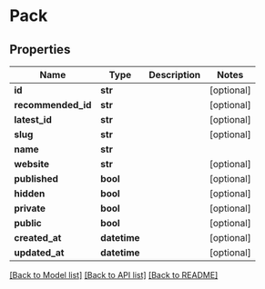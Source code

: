 # Pack

## Properties
Name | Type | Description | Notes
------------ | ------------- | ------------- | -------------
**id** | **str** |  | [optional] 
**recommended_id** | **str** |  | [optional] 
**latest_id** | **str** |  | [optional] 
**slug** | **str** |  | [optional] 
**name** | **str** |  | 
**website** | **str** |  | [optional] 
**published** | **bool** |  | [optional] 
**hidden** | **bool** |  | [optional] 
**private** | **bool** |  | [optional] 
**public** | **bool** |  | [optional] 
**created_at** | **datetime** |  | [optional] 
**updated_at** | **datetime** |  | [optional] 

[[Back to Model list]](../README.md#documentation-for-models) [[Back to API list]](../README.md#documentation-for-api-endpoints) [[Back to README]](../README.md)


